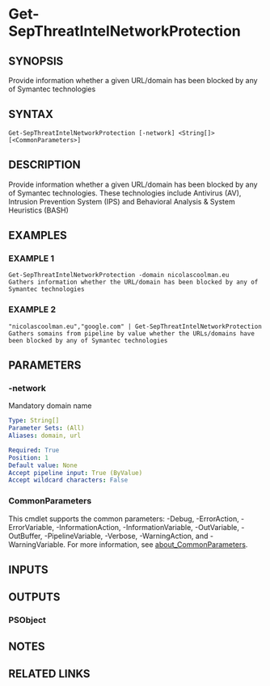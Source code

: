 ﻿---
external help file: PSSymantecCloud-help.xml
Module Name: PSSymantecCloud
online version:
schema: 2.0.0
---

# Get-SepThreatIntelNetworkProtection

## SYNOPSIS
Provide information whether a given URL/domain has been blocked by any of Symantec technologies

## SYNTAX

```
Get-SepThreatIntelNetworkProtection [-network] <String[]> [<CommonParameters>]
```

## DESCRIPTION
Provide information whether a given URL/domain has been blocked by any of Symantec technologies.
These technologies include Antivirus (AV), Intrusion Prevention System (IPS) and Behavioral Analysis & System Heuristics (BASH)

## EXAMPLES

### EXAMPLE 1
```
Get-SepThreatIntelNetworkProtection -domain nicolascoolman.eu
Gathers information whether the URL/domain has been blocked by any of Symantec technologies
```

### EXAMPLE 2
```
"nicolascoolman.eu","google.com" | Get-SepThreatIntelNetworkProtection
Gathers somains from pipeline by value whether the URLs/domains have been blocked by any of Symantec technologies
```

## PARAMETERS

### -network
Mandatory domain name

```yaml
Type: String[]
Parameter Sets: (All)
Aliases: domain, url

Required: True
Position: 1
Default value: None
Accept pipeline input: True (ByValue)
Accept wildcard characters: False
```

### CommonParameters
This cmdlet supports the common parameters: -Debug, -ErrorAction, -ErrorVariable, -InformationAction, -InformationVariable, -OutVariable, -OutBuffer, -PipelineVariable, -Verbose, -WarningAction, and -WarningVariable. For more information, see [about_CommonParameters](http://go.microsoft.com/fwlink/?LinkID=113216).

## INPUTS

## OUTPUTS

### PSObject
## NOTES

## RELATED LINKS
